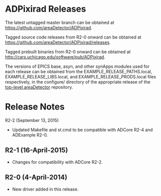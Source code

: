 ADPixirad Releases
==================

The latest untagged master branch can be obtained at
https://github.com/areaDetector/ADPixirad.

Tagged source code releases from R2-0 onward can be obtained at 
https://github.com/areaDetector/ADPixirad/releases.

Tagged prebuilt binaries from R2-0 onward can be obtained at
http://cars.uchicago.edu/software/pub/ADPixirad.

The versions of EPICS base, asyn, and other synApps modules used for each release can be obtained from 
the EXAMPLE_RELEASE_PATHS.local, EXAMPLE_RELEASE_LIBS.local, and EXAMPLE_RELEASE_PRODS.local
files respectively, in the configure/ directory of the appropriate release of the 
[top-level areaDetector](https://github.com/areaDetector/areaDetector) repository.


Release Notes
=============

R2-2 (September 13, 2015)
* Updated Makefile and st.cmd to be compatible with ADCore R2-4 and ADExample R2-0.


R2-1 (16-April-2015)
----
* Changes for compatibility with ADCore R2-2.


R2-0 (4-April-2014)
----
* New driver added in this release.
